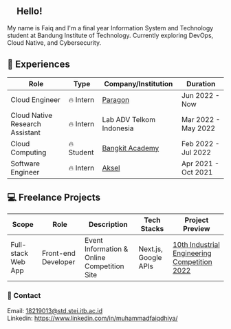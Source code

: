 ## <img src="https://raw.githubusercontent.com/MartinHeinz/MartinHeinz/master/wave.gif" width="17px"> Hello! 

My name is Faiq and I'm a final year Information System and Technology student at Bandung Institute of Technology. Currently exploring DevOps, Cloud Native, and Cybersecurity.

## 💼 Experiences
| Role | Type | Company/Institution | Duration |
| --- | --- | --- | --- |
| Cloud Engineer | :fire: Intern | [Paragon](https://www.paragon-innovation.com/) | Jun 2022 - Now |
| Cloud Native Research Assistant | :fire: Intern | Lab ADV Telkom Indonesia | Mar 2022 - May 2022 |
| Cloud Computing | :fire: Student | [Bangkit Academy](https://grow.google/intl/id_id/bangkit/) | Feb 2022 - Jul 2022 |
| Software Engineer | :fire: Intern | [Aksel](https://aksel.co.id/) | Apr 2021 - Oct 2021 |

## :computer: Freelance Projects
| Scope | Role | Description | Tech Stacks | Project Preview |
| --- | --- | --- | --- | --- |
| Full-stack Web App | Front-end Developer | Event Information & Online Competition Site | Next.js, Google APIs | [10th Industrial Engineering Competition 2022](https://www.iecom.asia/) |

### 💬 Contact
Email: 18219013@std.stei.itb.ac.id<br>
Linkedin: https://www.linkedin.com/in/muhammadfaiqdhiya/
